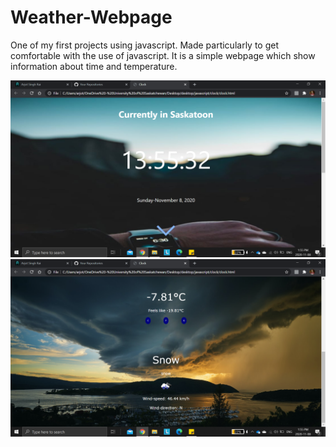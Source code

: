 # Weather-Webpage
One of my first projects using javascript. Made particularly to get comfortable with the use of javascript. It is a simple webpage which show information about time and temperature.

![time](/time.png)
![temperature](/temperature.png)
